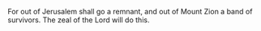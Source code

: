 For out of Jerusalem shall go a remnant, and out of Mount Zion a band of survivors. The zeal of the Lord will do this.
